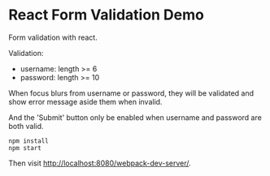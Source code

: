 React Form Validation Demo
==========================

Form validation with react.

Validation:
- username: length >= 6
- password: length >= 10

When focus blurs from username or password, they will be validated and show error message aside them when invalid.

And the 'Submit' button only be enabled when username and password are both valid.

```
npm install
npm start
```

Then visit <http://localhost:8080/webpack-dev-server/>.
